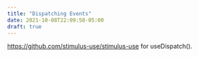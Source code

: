 ```yaml
---
title: "Dispatching Events"
date: 2021-10-08T22:09:58-05:00
draft: true
---
```


https://github.com/stimulus-use/stimulus-use for useDispatch().
